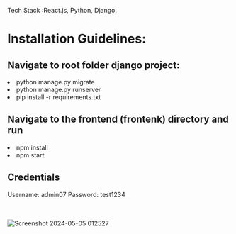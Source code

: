 Tech Stack :React.js, Python, Django.

# Installation Guidelines: 
## Navigate to root folder django project:
<li> python manage.py migrate </li>
<li> python manage.py runserver </li>
<li> pip install -r requirements.txt </li>


## Navigate to the frontend (frontenk) directory and run
<li> npm install </li>
<li> npm start </li>

## Credentials 
Username: admin07
Password: test1234

<br><br>
![Screenshot 2024-05-05 012527](https://github.com/Comder101/Order_Sitem/assets/86362195/cc6bd83f-1d2f-48fb-9a26-4e4285f49fb6)
